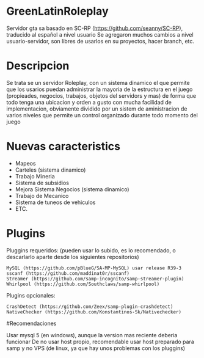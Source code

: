 # GreenLatinRoleplay
Servidor gta sa basado en SC-RP (https://github.com/seanny/SC-RP), traducido al español a nivel usuario
Se agregaron muchos cambios a nivel usuario-servidor, son libres de usarlos en su proyectos, hacer branch, etc.

# Descripcion
Se trata se un servidor Roleplay, con un sistema dinamico el que permite que los usarios 
puedan administrar la mayoria de la estructura en el juego (propieades, negocios, trabajos, objetos del servidors y mas)
de forma que todo tenga una ubicacion y orden a gusto con mucha facilidad de implementacion, obviamente dividido
por un sistem de aministracion de varios niveles que permite un control organizado durante todo momento del juego

# Nuevas caracteristics
- Mapeos
- Carteles (sistema dinamico)
- Trabajo Mineria
- Sistema de subsidios
- Mejora Sistema Negocios (sistema dinamico)
- Trabajo de Mecanico
- Sistema de tuneos de vehiculos
- ETC.

# Plugins

Pluggins requeridos: (pueden usar lo subido, es lo recomendado, o descarlarlo aparte desde los siguientes repositorios)

    MySQL (https://github.com/pBlueG/SA-MP-MySQL) usar release R39-3
    sscanf (https://github.com/maddinat0r/sscanf)
    Streamer (https://github.com/samp-incognito/samp-streamer-plugin)
    Whirlpool (https://github.com/Southclaws/samp-whirlpool)

Plugins opcionales:

    CrashDetect (https://github.com/Zeex/samp-plugin-crashdetect)
    NativeChecker (https://github.com/Konstantinos-Sk/Nativechecker)

#Recomendaciones

Usar mysql 5 (en windows), aunque la version mas reciente deberia funcionar
De no usar host propio, recomendable usar host preparado para samp y no VPS (de linux, ya que hay unos problemas con los pluggins)
